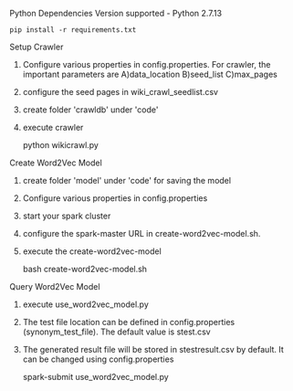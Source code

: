 Python Dependencies
Version supported - Python 2.7.13

	pip install -r requirements.txt


Setup Crawler
1. Configure various properties in config.properties. For crawler, the
important parameters are A)data_location B)seed_list C)max_pages
2. configure the seed pages in wiki_crawl_seedlist.csv
3. create folder 'crawldb' under 'code'
4. execute crawler
	
	python wikicrawl.py

Create Word2Vec Model
1. create folder 'model' under 'code' for saving the model
2. Configure various properties in config.properties
3. start your spark cluster
3. configure the spark-master URL in create-word2vec-model.sh.
4. execute the create-word2vec-model

	bash create-word2vec-model.sh


Query Word2Vec Model
1. execute use_word2vec_model.py
2. The test file location can be defined in config.properties
(synonym_test_file). The default value is stest.csv
3. The generated result file will be stored in stestresult.csv by default. It
 can be changed using config.properties

	spark-submit use_word2vec_model.py




